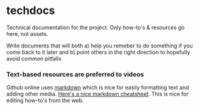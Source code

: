 # techdocs
Technical documentation for the project. Only how-to's & resources go here, not assets.

Write documents that will both a) help you remeber to do something if you come back to it later and b) point others in the right direction to hopefully avoid common pitfalls

### Text-based resources are preferred to videos

Github online uses [markdown](https://en.wikipedia.org/wiki/Markdown) which is nice for easily formatting text and adding other media. [Here's a nice markdown cheatsheet](https://github.com/adam-p/markdown-here/wiki/Markdown-Cheatsheet#emphasis). This is nice for editing how-to's from the web.
